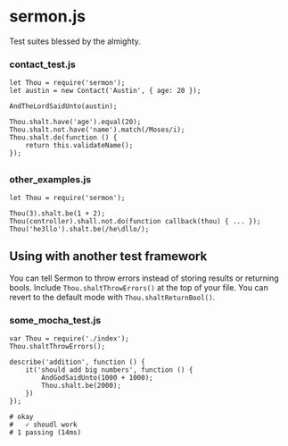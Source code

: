 
# sermon.js

Test suites blessed by the almighty.

### contact_test.js
```
let Thou = require('sermon');
let austin = new Contact('Austin', { age: 20 });

AndTheLordSaidUnto(austin);

Thou.shalt.have('age').equal(20);
Thou.shalt.not.have('name').match(/Moses/i);
Thou.shalt.do(function () {
    return this.validateName();
});
```

## 

### other_examples.js
```
let Thou = require('sermon');

Thou(3).shalt.be(1 + 2);
Thou(controller).shall.not.do(function callback(thou) { ... });
Thou('he3llo').shalt.be(/he\dllo/);
```

## Using with another test framework

You can tell Sermon to throw errors instead of storing results or returning bools.
Include `Thou.shaltThrowErrors()` at the top of your file.
You can revert to the default mode with `Thou.shaltReturnBool()`.

### some_mocha_test.js
```
var Thou = require('./index');
Thou.shaltThrowErrors();

describe('addition', function () {
    it('should add big numbers', function () {
        AndGodSaidUnto(1000 + 1000);
        Thou.shalt.be(2000);
    })
});

# okay
#   ✓ shoudl work
# 1 passing (14ms)
```

